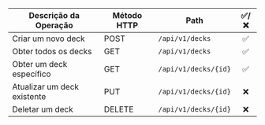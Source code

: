 | Descrição da Operação       | Método HTTP | Path                             |   ✅/❌   |
|-----------------------------|-------------|----------------------------------|:-------:|
| Criar um novo deck          | POST        | `/api/v1/decks`                  |    ✅    |
| Obter todos os decks        | GET         | `/api/v1/decks`                  |    ✅    |
| Obter um deck específico    | GET         | `/api/v1/decks/{id}`             |    ✅    |
| Atualizar um deck existente | PUT         | `/api/v1/decks/{id}`             |    ❌    |
| Deletar um deck             | DELETE      | `/api/v1/decks/{id}`             |    ❌    |
